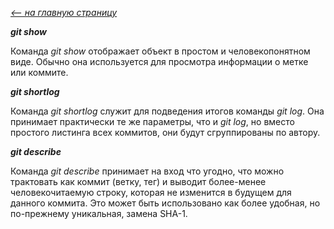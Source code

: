 [*<-- на главную страницу*](./readme.md)

***git show***

Команда *git show* отображает объект в простом и человекопонятном виде. Обычно она используется для просмотра информации о метке или коммите.

***git shortlog***

Команда *git shortlog* служит для подведения итогов команды *git log*. Она принимает практически те же параметры, что и *git log*, но вместо простого листинга всех коммитов, они будут сгруппированы по автору.

***git describe***

Команда *git describe* принимает на вход что угодно, что можно трактовать как коммит (ветку, тег) и выводит более-менее человекочитаемую строку, которая не изменится в будущем для данного коммита. Это может быть использовано как более удобная, но по-прежнему уникальная, замена SHA-1.